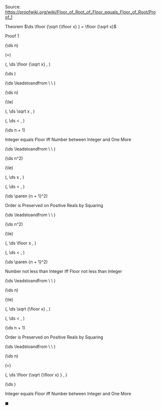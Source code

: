 # 

Source: https://proofwiki.org/wiki/Floor_of_Root_of_Floor_equals_Floor_of_Root/Proof_1

Theorem
$\ds \floor {\sqrt {\floor x} } = \floor {\sqrt x}$


Proof 1













\(\ds n\)

\(=\)

\(\, \ds \floor {\sqrt x} \, \)





\(\ds \)














\(\ds \leadstoandfrom \ \ \)





\(\ds n\)

\(\le\)

\(\, \ds \sqrt x \, \)

\(\, \ds < \, \)



\(\ds n + 1\)





Integer equals Floor iff Number between Integer and One More








\(\ds \leadstoandfrom \ \ \)





\(\ds n^2\)

\(\le\)

\(\, \ds x \, \)

\(\, \ds < \, \)



\(\ds \paren {n + 1}^2\)





Order is Preserved on Positive Reals by Squaring








\(\ds \leadstoandfrom \ \ \)





\(\ds n^2\)

\(\le\)

\(\, \ds \floor x \, \)

\(\, \ds < \, \)



\(\ds \paren {n + 1}^2\)





Number not less than Integer iff Floor not less than Integer








\(\ds \leadstoandfrom \ \ \)





\(\ds n\)

\(\le\)

\(\, \ds \sqrt {\floor x} \, \)

\(\, \ds < \, \)



\(\ds n + 1\)





Order is Preserved on Positive Reals by Squaring








\(\ds \leadstoandfrom \ \ \)





\(\ds n\)

\(=\)

\(\, \ds \floor {\sqrt {\floor x} } \, \)





\(\ds \)





Integer equals Floor iff Number between Integer and One More



$\blacksquare$





